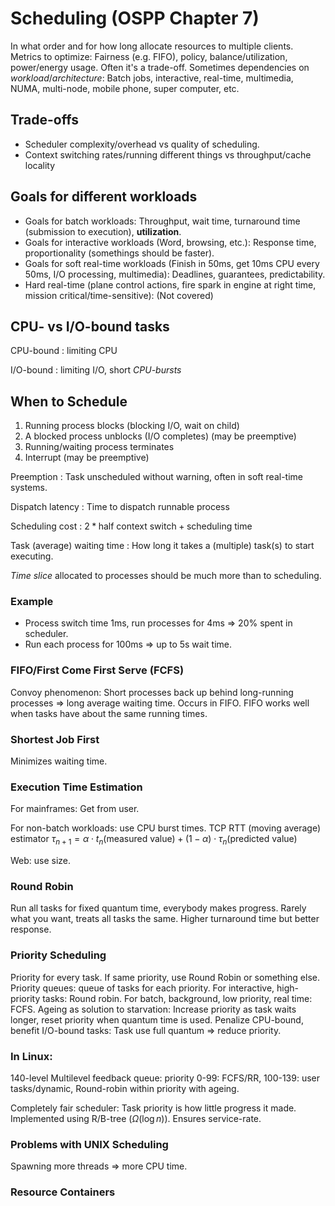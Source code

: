 # Scheduling (OSPP Chapter 7)

In what order and for how long allocate resources to multiple clients. Metrics to optimize: Fairness (e.g. FIFO), policy, balance/utilization, power/energy usage. Often it's a trade-off. Sometimes dependencies on *workload*/*architecture*: Batch jobs, interactive, real-time, multimedia, NUMA, multi-node, mobile phone, super computer, etc.

## Trade-offs

- Scheduler complexity/overhead vs quality of scheduling.
- Context switching rates/running different things vs throughput/cache locality

## Goals for different workloads

- Goals for batch workloads: Throughput, wait time, turnaround time (submission to execution), **utilization**.
- Goals for interactive workloads (Word, browsing, etc.): Response time, proportionality (somethings should be faster).
- Goals for soft real-time workloads (Finish in 50ms, get 10ms CPU every 50ms, I/O processing, multimedia): Deadlines, guarantees, predictability.
- Hard real-time (plane control actions, fire spark in engine at right time, mission critical/time-sensitive): (Not covered)

## CPU- vs I/O-bound tasks

CPU-bound
: limiting CPU

I/O-bound
: limiting I/O, short *CPU-bursts*

## When to Schedule

1. Running process blocks (blocking I/O, wait on child)
2. A blocked process unblocks (I/O completes) (may be preemptive)
3. Running/waiting process terminates
4. Interrupt (may be preemptive)

Preemption
 : Task unscheduled without warning, often in soft real-time systems.

Dispatch latency
 : Time to dispatch runnable process

Scheduling cost
 : $2*\text{half context switch} + \text{scheduling time}$

Task (average) waiting time
 : How long it takes a (multiple) task(s) to start executing.

*Time slice* allocated to processes should be much more than to scheduling.

### Example

- Process switch time 1ms, run processes for 4ms => 20% spent in scheduler.
- Run each process for 100ms => up to 5s wait time.


### FIFO/First Come First Serve (FCFS)

Convoy phenomenon: Short processes back up behind long-running processes => long average waiting time. Occurs in FIFO. FIFO works well when tasks have about the same running times.

### Shortest Job First

Minimizes waiting time.

### Execution Time Estimation

For mainframes: Get from user.

For non-batch workloads: use CPU burst times. TCP RTT (moving average) estimator $\tau_{n+1}=\alpha\cdot t_n (\text{measured value}) + (1-\alpha)\cdot\tau_n (\text{predicted value})$

Web: use size.

### Round Robin

Run all tasks for fixed quantum time, everybody makes progress. Rarely what you want, treats all tasks the same. Higher turnaround time but better response.

### Priority Scheduling

Priority for every task. If same priority, use Round Robin or something else. Priority queues: queue of tasks for each priority. For interactive, high-priority tasks: Round robin. For batch, background, low priority, real time: FCFS. Ageing as solution to starvation: Increase priority as task waits longer, reset priority when quantum time is used. Penalize CPU-bound, benefit I/O-bound tasks: Task use full quantum => reduce priority.

### In Linux:

140-level Multilevel feedback queue: priority 0-99: FCFS/RR, 100-139: user tasks/dynamic, Round-robin within priority with ageing.

Completely fair scheduler: Task priority is how little progress it made. Implemented using R/B-tree ($\Omega(\log n)$). Ensures service-rate.

### Problems with UNIX Scheduling

Spawning more threads => more CPU time.

### Resource Containers
